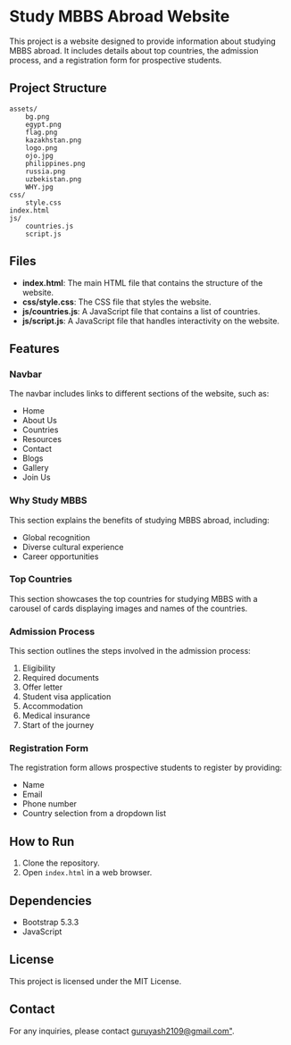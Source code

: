 # Study MBBS Abroad Website

This project is a website designed to provide information about studying MBBS abroad. It includes details about top countries, the admission process, and a registration form for prospective students.

## Project Structure
```
assets/
    bg.png
    egypt.png
    flag.png
    kazakhstan.png
    logo.png
    ojo.jpg
    philippines.png
    russia.png
    uzbekistan.png
    WHY.jpg
css/
    style.css
index.html
js/
    countries.js
    script.js
```

## Files
- **index.html**: The main HTML file that contains the structure of the website.
- **css/style.css**: The CSS file that styles the website.
- **js/countries.js**: A JavaScript file that contains a list of countries.
- **js/script.js**: A JavaScript file that handles interactivity on the website.

## Features

### Navbar
The navbar includes links to different sections of the website, such as:
- Home
- About Us
- Countries
- Resources
- Contact
- Blogs
- Gallery
- Join Us

### Why Study MBBS
This section explains the benefits of studying MBBS abroad, including:
- Global recognition
- Diverse cultural experience
- Career opportunities

### Top Countries
This section showcases the top countries for studying MBBS with a carousel of cards displaying images and names of the countries.

### Admission Process
This section outlines the steps involved in the admission process:
1. Eligibility
2. Required documents
3. Offer letter
4. Student visa application
5. Accommodation
6. Medical insurance
7. Start of the journey

### Registration Form
The registration form allows prospective students to register by providing:
- Name
- Email
- Phone number
- Country selection from a dropdown list

## How to Run
1. Clone the repository.
2. Open `index.html` in a web browser.

## Dependencies
- Bootstrap 5.3.3
- JavaScript

## License
This project is licensed under the MIT License.

## Contact
For any inquiries, please contact [guruyash2109@gmail.com"](mailto:guruyash2109@gmail.com).


